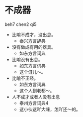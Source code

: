 # 不成器
beh7 chen2 qi5
+ 比喻不成才，没出息。
  * 泰兴方言辞典
+ 没有做成有用的器具。
  * 如东方言词典
+ 比喻没有出息。
  * 如东方言词典
  - 这个伢儿～。
+ 比喻不正经。
  * 如东方言词典
  - 这个人到老都～。
+ 人不成才或者人没有出息
  * 泰州方言词典4
  - 这小伙这吖大唻，怎吖还～的。
